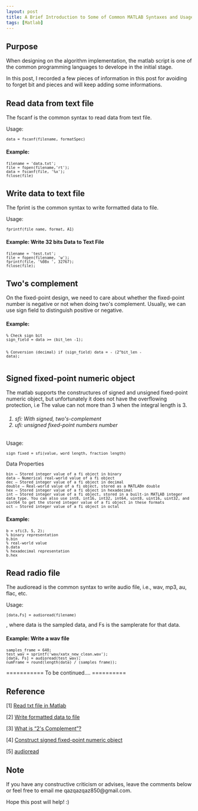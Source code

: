 ```yaml
---
layout: post
title: A Brief Introduction to Some of Common MATLAB Syntaxes and Usages
tags: [Matlab]
---
```


## Purpose
When designing on the algorithm implementation, the matlab script is one of the common programming languages to develope in the initial stage.

In this post, I recorded a few pieces of information in this post for avoiding to forget bit and pieces and will keep adding some informations.

## Read data from text file
The fscanf is the common syntax to read data from text file.

Usage:
<div class="language-shell highlighter-rouge"><pre class="highlight" style="font-size:12px"><code class="hljs ruby"><span class="nb">data = fscanf(filename, formatSpec)</span></code></pre></div>

#### Example: 
<div class="language-shell highlighter-rouge"><pre class="highlight" style="font-size:12px"><code class="hljs ruby"><span class="nb">filename = 'data.txt';
file = fopen(filename,'rt');
data = fscanf(file, '%x');
fclose(file)</span></code></pre></div>

## Write data to text file
The fprint is the common syntax to write formatted data to file.

Usage:
<div class="language-shell highlighter-rouge"><pre class="highlight" style="font-size:12px"><code class="hljs ruby"><span class="nb">fprintf(file_name, format, A1)</span></code></pre></div>

#### Example: Write 32 bits Data to Text File
<div class="language-shell highlighter-rouge"><pre class="highlight" style="font-size:12px"><code class="hljs ruby"><span class="nb">filename = 'test.txt';
file = fopen(filename, 'w');
fprintf(file, '%08x ', 32767);
fclose(file);</span></code></pre></div>

## Two's complement
On the fixed-point design, we need to care about whether the fixed-point number is negative or not when doing two's complement. Usually, we can use sign field to distinguish positive or negative.

#### Example:
<div class="language-shell highlighter-rouge"><pre class="highlight" style="font-size:12px"><code class="hljs ruby"><span class="nb">% Check sign bit
sign_field = data >= (bit_len -1);

% Conversion (decimal)
if (sign_field)
  data = - (2^bit_len - data);</span></code></pre></div>

## Signed fixed-point numeric object
The matlab supports the constructures of signed and unsigned fixed-point numeric object, but unfortunately it does not have the overflowing protection, i.e The value can not more than 3 when the integral length is 3.

<h6><ol>
<li>sfi: With signed, two's-complement </li>  
<li>ufi: unsigned fixed-point numbers number</li>
</ol></h6>

Usage:
<div class="language-shell highlighter-rouge"><pre class="highlight" style="font-size:12px"><code class="hljs ruby"><span class="nb">sign_fixed = sfi(value, word length, fraction length)</span></code></pre></div>

Data Properties
<div class="language-shell highlighter-rouge"><pre class="highlight" style="font-size:12px"><code class="hljs ruby"><span class="nb">bin — Stored integer value of a fi object in binary
data — Numerical real-world value of a fi object
dec — Stored integer value of a fi object in decimal
double — Real-world value of a fi object, stored as a MATLAB® double
hex — Stored integer value of a fi object in hexadecimal
int — Stored integer value of a fi object, stored in a built-in MATLAB integer data type. You can also use int8, int16, int32, int64, uint8, uint16, uint32, and uint64 to get the stored integer value of a fi object in these formats
oct — Stored integer value of a fi object in octal</span></code></pre></div>

#### Example:
<div class="language-shell highlighter-rouge"><pre class="highlight" style="font-size:12px"><code class="hljs ruby"><span class="nb">b = sfi(3, 5, 2);
% binary representation
b.bin
% real-world value
b.data
% hexadecimal representation
b.hex
</span></code></pre></div>

## Read radio file
The audioread is the common syntax to write audio file, i.e., wav, mp3, au, flac, etc. 

Usage:
<div class="language-shell highlighter-rouge"><pre class="highlight" style="font-size:12px"><code class="hljs ruby"><span class="nb">[data,Fs] = audioread(filename)</span></code></pre></div>
, where data is the sampled data, and Fs is the samplerate for that data. 

#### Example: Write a wav file
<div class="language-shell highlighter-rouge"><pre class="highlight" style="font-size:12px"><code class="hljs ruby"><span class="nb">samples_frame = 640;
test_wav = sprintf('wav/xatx_new_clean.wav');
[data, Fs] = audioread(test_wav);
numFrame = round(length(data) / (samples_frame));</span></code></pre></div>

=========== To be continued.... ==========

## Reference
[1] [Read txt file in Matlab](https://stackoverflow.com/questions/9195716/read-txt-file-in-matlab)

[2] [Write formatted data to file](http://www.thphys.nuim.ie/CompPhysics/matlab/help/techdoc/ref/fprintf.html)

[3] [What is “2's Complement”?](https://stackoverflow.com/questions/1049722/what-is-2s-complement)

[4] [Construct signed fixed-point numeric object](https://www.mathworks.com/help/fixedpoint/ref/sfi.html)

[5] [audioread](https://www.mathworks.com/help/matlab/ref/audioread.html)

## Note
<p>If you have any constructive criticism or advises, leave the comments below or feel free to email me qazqazqaz850@gmail.com.

Hope this post will help! :)
</p>
